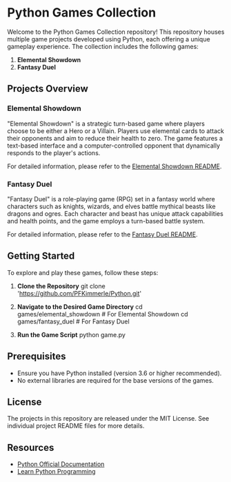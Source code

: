 # Python Games Collection

Welcome to the Python Games Collection repository! This repository houses multiple game projects developed using Python, each offering a unique gameplay experience. The collection includes the following games:

1. **Elemental Showdown**
2. **Fantasy Duel**

## Projects Overview

### Elemental Showdown
"Elemental Showdown" is a strategic turn-based game where players choose to be either a Hero or a Villain. Players use elemental cards to attack their opponents and aim to reduce their health to zero. The game features a text-based interface and a computer-controlled opponent that dynamically responds to the player's actions.

For detailed information, please refer to the [Elemental Showdown README](elemental_showdown/readme.md).

### Fantasy Duel
"Fantasy Duel" is a role-playing game (RPG) set in a fantasy world where characters such as knights, wizards, and elves battle mythical beasts like dragons and ogres. Each character and beast has unique attack capabilities and health points, and the game employs a turn-based battle system.

For detailed information, please refer to the [Fantasy Duel README](fantasy_duel/readme.md).

## Getting Started

To explore and play these games, follow these steps:

1. **Clone the Repository**
   git clone 'https://github.com/PFKimmerle/Python.git'

2. **Navigate to the Desired Game Directory**
   cd games/elemental_showdown  # For Elemental Showdown
   cd games/fantasy_duel        # For Fantasy Duel

3. **Run the Game Script**
   python game.py


## Prerequisites

- Ensure you have Python installed (version 3.6 or higher recommended).
- No external libraries are required for the base versions of the games.

## License

The projects in this repository are released under the MIT License. See individual project README files for more details.

## Resources

- [Python Official Documentation](https://www.python.org/doc/)
- [Learn Python Programming](https://www.learnpython.org/)


